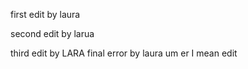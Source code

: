 first edit by laura

second edit by larua






third edit by LARA
final error by laura um er I mean edit
